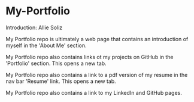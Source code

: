 # My-Portfolio
Introduction: Allie Soliz

My Portfolio repo is ultimately a web page that contains an introduction of myself in the 'About Me' section. 

My Portfolio repo also contains links ot my projects on GitHub in the 'Portfolio' section. This opens a new tab.

My Portfolio repo also contains a link to a pdf version of my resume in the nav bar 'Resume' link. This opens a new tab.

My Portfolio repo also contains a link to my LinkedIn and GitHub pages.


